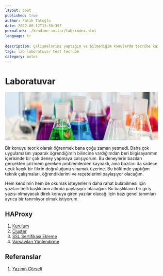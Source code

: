 ```yaml
---
layout: post
published: true
author: Fatih Tatoğlu
date: 2022-06-12T13:30:35Z
permalink: ./kendime-notlar/lab/index.html
language: tr

description: Çalışmalarımı yaptığım ve bilmediğim konularda tecrübe kazanmaya çalıştığım kişisel oyun alanım.
tags: lab laboratuvar test tecrübe
category: notes
---
```


# Laboratuvar

![Laboratuvar](../../../image/laboratuvar.jpg "Laboratuvar")

Bir konuyu teorik olarak öğrenmek bana çoğu zaman yetmedi. Daha çok uygulamasını yaparak öğrendiğimin bilincine vardığımdan beri bilgisayarımın içerisinde bir çok deney yapmaya çalışıyorum. Bu deneylerin bazıları gerçekten çözmem gereken problemlerden kaynaklı, ama bazıları da sadece uçuk kaçık bir fikrin doğruluğunu sınamak üzerine. Bu bölümde yaptığım teknik çalışmaları, öğrendiklerimi ve reçetelerimi paylaşıyor olacağım.

Hem kendimin hem de okumak isteyenlerin daha rahat bulabilmesi için yazıları belli başlıkların altında paylaşıyor olacağım. Bu başlıkların bir giriş yazısı olmayacak direk konuya giren yazılar olacağı için bazı genel tanımları ayrıca bir tanımlıyor olmak istiyorum.

## HAProxy

1. [Kurulum](./kendime-notlar/lab/haproxy/kurulum.html "HAProxy - Kurulum")
2. [Cluster](./kendime-notlar/lab/haproxy/cluster.html "HAProxy - Cluster")
3. [SSL Sertifikası Ekleme](./kendime-notlar/lab/haproxy/ssl-sertifikasi-ekleme.html "HAProxy - SSL Sertifikası Ekleme")
4. [Varsayılan Yönlendirme](./kendime-notlar/lab/haproxy/varsayilan-yonlendirme.html "HAProxy - Varsayılan Yönlendirme")

## Referanslar

1. [Yazının Görseli](https://www.pexels.com/tr-tr/fotograf/bardak-renkli-renkler-laboratuvar-9628807/ "Ivan Samkov")

